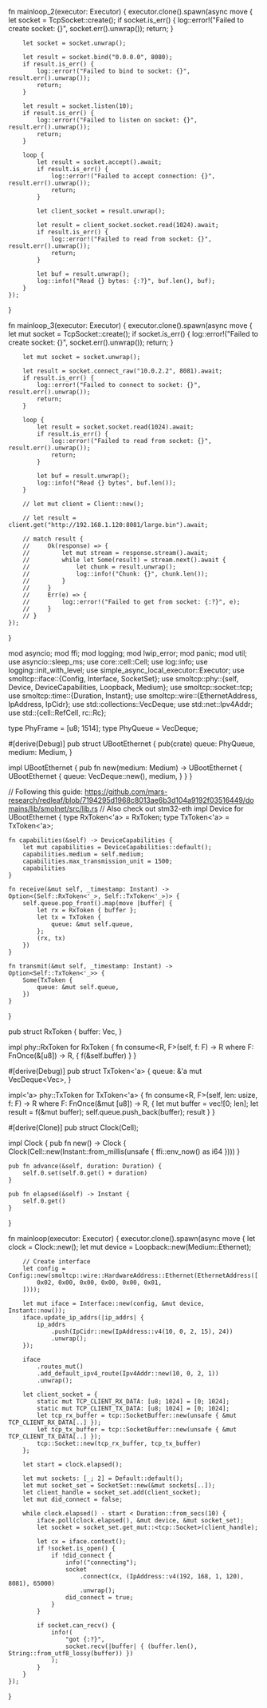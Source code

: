 
fn mainloop_2(executor: Executor) {
    executor.clone().spawn(async move {
        let socket = TcpSocket::create();
        if socket.is_err() {
            log::error!("Failed to create socket: {}", socket.err().unwrap());
            return;
        }

        let socket = socket.unwrap();

        let result = socket.bind("0.0.0.0", 8080);
        if result.is_err() {
            log::error!("Failed to bind to socket: {}", result.err().unwrap());
            return;
        }

        let result = socket.listen(10);
        if result.is_err() {
            log::error!("Failed to listen on socket: {}", result.err().unwrap());
            return;
        }

        loop {
            let result = socket.accept().await;
            if result.is_err() {
                log::error!("Failed to accept connection: {}", result.err().unwrap());
                return;
            }

            let client_socket = result.unwrap();

            let result = client_socket.socket.read(1024).await;
            if result.is_err() {
                log::error!("Failed to read from socket: {}", result.err().unwrap());
                return;
            }

            let buf = result.unwrap();
            log::info!("Read {} bytes: {:?}", buf.len(), buf);
        }
    });
}

fn mainloop_3(executor: Executor) {
    executor.clone().spawn(async move {
        let mut socket = TcpSocket::create();
        if socket.is_err() {
            log::error!("Failed to create socket: {}", socket.err().unwrap());
            return;
        }

        let mut socket = socket.unwrap();

        let result = socket.connect_raw("10.0.2.2", 8081).await;
        if result.is_err() {
            log::error!("Failed to connect to socket: {}", result.err().unwrap());
            return;
        }

        loop {
            let result = socket.socket.read(1024).await;
            if result.is_err() {
                log::error!("Failed to read from socket: {}", result.err().unwrap());
                return;
            }

            let buf = result.unwrap();
            log::info!("Read {} bytes", buf.len());
        }

        // let mut client = Client::new();

        // let result = client.get("http://192.168.1.120:8081/large.bin").await;

        // match result {
        //     Ok(response) => {
        //         let mut stream = response.stream().await;
        //         while let Some(result) = stream.next().await {
        //             let chunk = result.unwrap();
        //             log::info!("Chunk: {}", chunk.len());
        //         }
        //     }
        //     Err(e) => {
        //         log::error!("Failed to get from socket: {:?}", e);
        //     }
        // }
    });
}




mod asyncio;
mod ffi;
mod logging;
mod lwip_error;
mod panic;
mod util;
use asyncio::sleep_ms;
use core::cell::Cell;
use log::info;
use logging::init_with_level;
use simple_async_local_executor::Executor;
use smoltcp::iface::{Config, Interface, SocketSet};
use smoltcp::phy::{self, Device, DeviceCapabilities, Loopback, Medium};
use smoltcp::socket::tcp;
use smoltcp::time::{Duration, Instant};
use smoltcp::wire::{EthernetAddress, IpAddress, IpCidr};
use std::collections::VecDeque;
use std::net::Ipv4Addr;
use std::{cell::RefCell, rc::Rc};

type PhyFrame = [u8; 1514];
type PhyQueue = VecDeque<PhyFrame>;

#[derive(Debug)]
pub struct UBootEthernet {
    pub(crate) queue: PhyQueue,
    medium: Medium,
}

impl UBootEthernet {
    pub fn new(medium: Medium) -> UBootEthernet {
        UBootEthernet {
            queue: VecDeque::new(),
            medium,
        }
    }
}

// Following this guide: https://github.com/mars-research/redleaf/blob/7194295d1968c8013ae6b3d104a9192f03516449/domains/lib/smolnet/src/lib.rs
// Also check out stm32-eth 
impl Device for UBootEthernet {
    type RxToken<'a> = RxToken;
    type TxToken<'a> = TxToken<'a>;

    fn capabilities(&self) -> DeviceCapabilities {
        let mut capabilities = DeviceCapabilities::default();
        capabilities.medium = self.medium;
        capabilities.max_transmission_unit = 1500;
        capabilities
    }

    fn receive(&mut self, _timestamp: Instant) -> Option<(Self::RxToken<'_>, Self::TxToken<'_>)> {
        self.queue.pop_front().map(move |buffer| {
            let rx = RxToken { buffer };
            let tx = TxToken {
                queue: &mut self.queue,
            };
            (rx, tx)
        })
    }

    fn transmit(&mut self, _timestamp: Instant) -> Option<Self::TxToken<'_>> {
        Some(TxToken {
            queue: &mut self.queue,
        })
    }
}

pub struct RxToken {
    buffer: Vec<u8>,
}

impl phy::RxToken for RxToken {
    fn consume<R, F>(self, f: F) -> R
    where
        F: FnOnce(&[u8]) -> R,
    {
        f(&self.buffer)
    }
}

#[derive(Debug)]
pub struct TxToken<'a> {
    queue: &'a mut VecDeque<Vec<u8>>,
}

impl<'a> phy::TxToken for TxToken<'a> {
    fn consume<R, F>(self, len: usize, f: F) -> R
    where
        F: FnOnce(&mut [u8]) -> R,
    {
        let mut buffer = vec![0; len];
        let result = f(&mut buffer);
        self.queue.push_back(buffer);
        result
    }
}

#[derive(Clone)]
pub struct Clock(Cell<Instant>);

impl Clock {
    pub fn new() -> Clock {
        Clock(Cell::new(Instant::from_millis(unsafe {
            ffi::env_now() as i64
        })))
    }

    pub fn advance(&self, duration: Duration) {
        self.0.set(self.0.get() + duration)
    }

    pub fn elapsed(&self) -> Instant {
        self.0.get()
    }
}

fn mainloop(executor: Executor) {
    executor.clone().spawn(async move {
        let clock = Clock::new();
        let mut device = Loopback::new(Medium::Ethernet);

        // Create interface
        let config = Config::new(smoltcp::wire::HardwareAddress::Ethernet(EthernetAddress([
            0x02, 0x00, 0x00, 0x00, 0x00, 0x01,
        ])));

        let mut iface = Interface::new(config, &mut device, Instant::now());
        iface.update_ip_addrs(|ip_addrs| {
            ip_addrs
                .push(IpCidr::new(IpAddress::v4(10, 0, 2, 15), 24))
                .unwrap();
        });

        iface
            .routes_mut()
            .add_default_ipv4_route(Ipv4Addr::new(10, 0, 2, 1))
            .unwrap();

        let client_socket = {
            static mut TCP_CLIENT_RX_DATA: [u8; 1024] = [0; 1024];
            static mut TCP_CLIENT_TX_DATA: [u8; 1024] = [0; 1024];
            let tcp_rx_buffer = tcp::SocketBuffer::new(unsafe { &mut TCP_CLIENT_RX_DATA[..] });
            let tcp_tx_buffer = tcp::SocketBuffer::new(unsafe { &mut TCP_CLIENT_TX_DATA[..] });
            tcp::Socket::new(tcp_rx_buffer, tcp_tx_buffer)
        };

        let start = clock.elapsed();

        let mut sockets: [_; 2] = Default::default();
        let mut socket_set = SocketSet::new(&mut sockets[..]);
        let client_handle = socket_set.add(client_socket);
        let mut did_connect = false;

        while clock.elapsed() - start < Duration::from_secs(10) {
            iface.poll(clock.elapsed(), &mut device, &mut socket_set);
            let socket = socket_set.get_mut::<tcp::Socket>(client_handle);

            let cx = iface.context();
            if !socket.is_open() {
                if !did_connect {
                    info!("connecting");
                    socket
                        .connect(cx, (IpAddress::v4(192, 168, 1, 120), 8081), 65000)
                        .unwrap();
                    did_connect = true;
                }
            }

            if socket.can_recv() {
                info!(
                    "got {:?}",
                    socket.recv(|buffer| { (buffer.len(), String::from_utf8_lossy(buffer)) })
                );
            }
        }
    });
}

